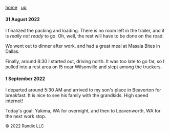 [home](https://randix.github.io) &nbsp; [up](https://randix.github.io/travel) &nbsp; <!--- [next](https://randix.github.io/travel/220902) --->

#### 31 August 2022

I finalized the packing and loading. There is no room left in the trailer, and it is *really not ready* to go. Oh, well, the rest will have to be done on the road.

We went out to dinner after work, and had a great meal at Masala Bites in Dallas.

Finally, around 8:30 I started out, driving north. It was too late to go far, so I pulled into a rest area on I5 near Wilsonville and slept among the truckers.

#### 1 September 2022

I departed around 5:30 AM and arrived to my son's place in Beaverton for breakfast. It is nice to see his family with the grandkids. High speed internet! 

Today's goal: Yakima, WA for overnight, and then to Leavenworth, WA for the next work stop.

<font size=2>© 2022 Randix LLC</font>
